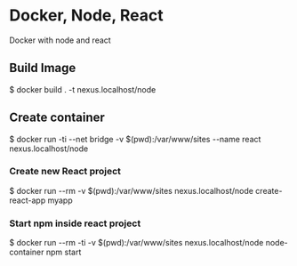# Docker, Node, React
Docker with node and react

## Build Image
$ docker build . -t nexus.localhost/node

## Create container
$ docker run -ti --net bridge -v $(pwd):/var/www/sites --name react nexus.localhost/node

### Create new React project
$ docker run --rm -v $(pwd):/var/www/sites nexus.localhost/node create-react-app myapp

### Start npm inside react project
$ docker run --rm -ti -v $(pwd):/var/www/sites nexus.localhost/node node-container npm start
